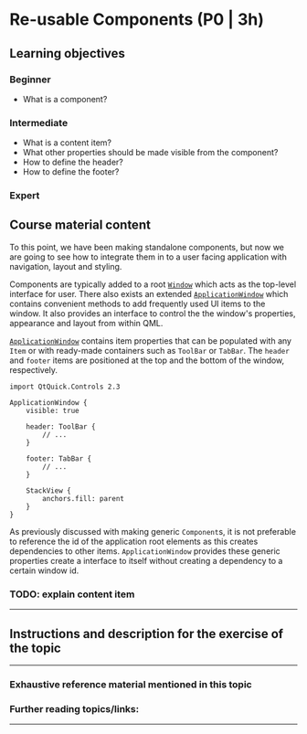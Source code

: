 # Re-usable Components (P0 | 3h)

## Learning objectives

### Beginner

* What is a component?

### Intermediate

* What is a content item?
* What other properties should be made visible from the component?
* How to define the header?
* How to define the footer?

### Expert

## Course material content

To this point, we have been making standalone components, but now we are going to see how to integrate them in to a user facing application with navigation, layout and styling.

Components are typically added to a root [`Window`](https://doc.qt.io/qt-5/qml-qtquick-window-window.html) which acts as the top-level interface for user. There also exists an extended [`ApplicationWindow`](https://doc.qt.io/qt-5/qml-qtquick-controls2-applicationwindow.html) which contains convenient methods to add frequently used UI items to the window. It also provides an interface to control the the window's properties, appearance and layout from within QML.

[`ApplicationWindow`](https://doc.qt.io/qt-5/qml-qtquick-controls2-applicationwindow.html) contains item properties that can be populated with any `Item` or with ready-made containers such as `ToolBar` or `TabBar`. The `header` and `footer` items are positioned at the top and the bottom of the window, respectively.


    import QtQuick.Controls 2.3

    ApplicationWindow {
        visible: true

        header: ToolBar {
            // ...
        }

        footer: TabBar {
            // ...
        }

        StackView {
            anchors.fill: parent
        }
    }

As previously discussed with making generic `Component`s, it is not preferable to reference the id of the application root elements as this creates dependencies to other items. `ApplicationWindow` provides these generic properties create a interface to itself without creating a dependency to a certain window id.

### TODO: explain content item

***


## Instructions and description for the exercise of the topic

***

### Exhaustive reference material mentioned in this topic


### Further reading topics/links:

***
